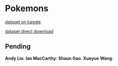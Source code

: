 # Pokemons

[dataset on kaggle](https://www.kaggle.com/datasets/rounakbanik/pokemon)

[dataset direct download](https://shorturl.at/tvCPV)


## Pending   
**Andy Liu**: 
**Ian MacCarthy**: 
**Shaun Gao**: 
**Xueyue Wang**: 